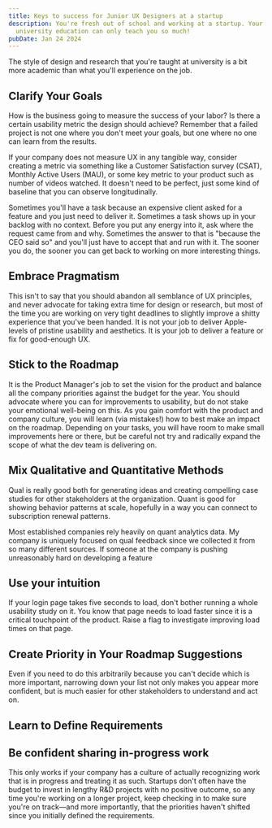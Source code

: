 ```yaml
---
title: Keys to success for Junior UX Designers at a startup
description: You're fresh out of school and working at a startup. Your
  university education can only teach you so much!
pubDate: Jan 24 2024
---
```

The style of design and research that you're taught at university is a bit more academic than what you'll experience on the job.

## Clarify Your Goals

How is the business going to measure the success of your labor? Is there a certain usability metric the design should achieve? Remember that a failed project is not one where you don't meet your goals, but one where no one can learn from the results. 

If your company does not measure UX in any tangible way, consider creating a metric via something like a Customer Satisfaction survey (CSAT), Monthly Active Users (MAU), or some key metric to your product such as number of videos watched. It doesn't need to be perfect, just some kind of baseline that you can observe longitudinally. 

Sometimes you'll have a task because an expensive client asked for a feature and you just need to deliver it. Sometimes a task shows up in your backlog with no context. Before you put any energy into it, ask where the request came from and why. Sometimes the answer to that is "because the CEO said so" and you'll just have to accept that and run with it. The sooner you do, the sooner you can get back to working on more interesting things.

## Embrace Pragmatism

This isn't to say that you should abandon all semblance of UX principles, and never advocate for taking extra time for design or research, but most of the time you are working on very tight deadlines to slightly improve a shitty experience that you've been handed. It is not your job to deliver Apple-levels of pristine usability and aesthetics. It is your job to deliver a feature or fix for good-enough UX.

## Stick to the Roadmap

It is the Product Manager's job to set the vision for the product and balance all the company priorities against the budget for the year. You should advocate where you can for improvements to usability, but do not stake your emotional well-being on this. As you gain comfort with the product and company culture, you will learn (via mistakes!) how to best make an impact on the roadmap. Depending on your tasks, you will have room to make small improvements here or there, but be careful not try and radically expand the scope of what the dev team is delivering on. 

## Mix Qualitative and Quantitative Methods

Qual is really good both for generating ideas and creating compelling case studies for other stakeholders at the organization. Quant is good for showing behavior patterns at scale, hopefully in a way you can connect to subscription renewal patterns. 

Most established companies rely heavily on quant analytics data. My company is uniquely focused on qual feedback since we collected it from so many different sources. If someone at the company is pushing unreasonably hard on developing a feature 

## Use your intuition

If your login page takes five seconds to load, don't bother running a whole usability study on it. You know that page needs to load faster since it is a critical touchpoint of the product. Raise a flag to investigate improving load times on that page.

## Create Priority in Your Roadmap Suggestions

Even if you need to do this arbitrarily because you can't decide which is more important, narrowing down your list not only makes you appear more confident, but is much easier for other stakeholders to understand and act on.

## Learn to Define Requirements

## Be confident sharing in-progress work

This only works if your company has a culture of actually recognizing work that is in progress and treating it as such. Startups don't often have the budget to invest in lengthy R&D projects with no positive outcome, so any time you're working on a longer project, keep checking in to make sure you're on track—and more importantly, that the priorities haven't shifted since you initially defined the requirements. 




